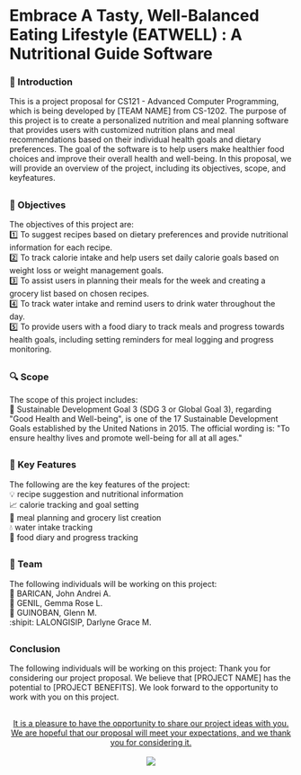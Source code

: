 # Embrace A Tasty, Well-Balanced Eating Lifestyle (EATWELL) : A Nutritional Guide Software
### :page_facing_up: Introduction 
This is a project proposal for CS121 - Advanced Computer Programming, which is being developed by [TEAM NAME] from CS-1202. The purpose of this project is to create a personalized nutrition and meal planning software that provides users with customized nutrition plans and meal recommendations based on their individual health goals and dietary preferences. The goal of the software is to help users make healthier food choices and improve their overall health and well-being. In this proposal, we will provide an overview of the project, including its objectives, scope, and keyfeatures.
##
### :link: Objectives
The objectives of this project are:  
:one: To suggest recipes based on dietary preferences and provide nutritional information for each recipe.  
:two: To track calorie intake and help users set daily calorie goals based on weight loss or weight management goals.  
:three: To assist users in planning their meals for the week and creating a grocery list based on chosen recipes.  
:four: To track water intake and remind users to drink water throughout the day.  
:five: To provide users with a food diary to track meals and progress towards health goals, including setting reminders for meal logging and progress monitoring.
##
### :mag: Scope  
The scope of this project includes:  
:pushpin: Sustainable Development Goal 3 (SDG 3 or Global Goal 3), regarding "Good Health and Well-being", is one of the 17 Sustainable Development Goals established by the United Nations in 2015. The official wording is: "To ensure healthy lives and promote well-being for all at all ages." 
##
### :key: Key Features
The following are the key features of the project:  
:bulb: recipe suggestion and nutritional information  
:chart_with_upwards_trend: calorie tracking and goal setting  
:memo: meal planning and grocery list creation  
:droplet: water intake tracking  
:book: food diary and progress tracking
##
### :busts_in_silhouette: Team
The following individuals will be working on this project:  
:chicken: BARICAN, John Andrei A.  
:bear: GENIL, Gemma Rose L.  
:pig: GUINOBAN, Glenn M.  
:shipit: LALONGISIP, Darlyne Grace M.
##
### Conclusion
The following individuals will be working on this project:
Thank you for considering our project proposal. We believe that [PROJECT NAME] has the potential to [PROJECT BENEFITS]. We look forward to the opportunity to work with you on this project.
##
<p align="center">
  <a href="#">It is a pleasure to have the opportunity to share our project ideas with you. We are hopeful that our proposal will meet your expectations, and we thank you for considering it.</a>
  <br><br>
  <img src="[[[http://s.4cdn.org/image/title/105.gif](https://www.google.com/search?q=eatwell+text&tbm=isch&ved=2ahUKEwitz-uo1_79AhX7zXMBHSDsD2wQ2-cCegQIABAA&oq=eatwell+text&gs_lcp=CgNpbWcQAzoFCAAQgAQ6BggAEAgQHlCsClj1EGDUE2gAcAB4AIABlQKIAeQGkgEFMC40LjGYAQCgAQGqAQtnd3Mtd2l6LWltZ8ABAQ&sclient=img&ei=J-UiZO2fEvubz7sPoNi_4AY&bih=754&biw=1536#imgrc=IIXIUMrfOsAZyM)](https://www.google.com/url?sa=i&url=https%3A%2F%2Featwell.ph%2Fabout%2F&psig=AOvVaw2k9HaKA83ZPzEJvQJDTTwP&ust=1680094897081000&source=images&cd=vfe&ved=0CA0QjRxqFwoTCLjU-LHX_v0CFQAAAAAdAAAAABAD)](https://www.google.com/search?q=eatwell+text&tbm=isch&ved=2ahUKEwitz-uo1_79AhX7zXMBHSDsD2wQ2-cCegQIABAA&oq=eatwell+text&gs_lcp=CgNpbWcQAzoFCAAQgAQ6BggAEAgQHlCsClj1EGDUE2gAcAB4AIABlQKIAeQGkgEFMC40LjGYAQCgAQGqAQtnd3Mtd2l6LWltZ8ABAQ&sclient=img&ei=J-UiZO2fEvubz7sPoNi_4AY&bih=754&biw=1536#imgrc=O-dM3LaoOE343M)">
</p>
